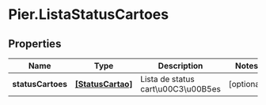 # Pier.ListaStatusCartoes

## Properties
Name | Type | Description | Notes
------------ | ------------- | ------------- | -------------
**statusCartoes** | [**[StatusCartao]**](StatusCartao.md) | Lista de status cart\u00C3\u00B5es | [optional] 


